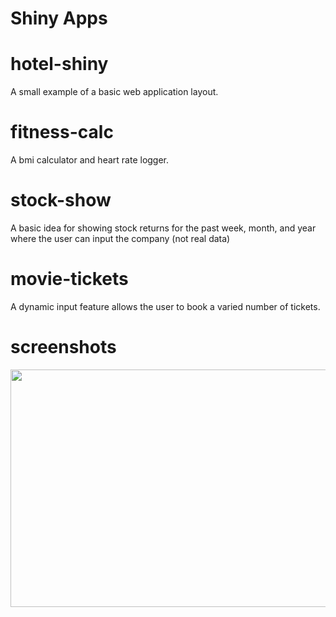 
# Shiny Apps


# hotel-shiny
A small example of a basic web application layout.



# fitness-calc
A bmi calculator and heart rate logger.



# stock-show

A basic idea for showing stock returns for the past week, month, and year where the user can input the company (not real data)

# movie-tickets

A dynamic input feature allows the user to book a varied number of tickets.

# screenshots

 <img src="https://raw.githubusercontent.com/emmabeanween/shiny-apps/master/images/screenshotone.png" 
 width="600" height="380">

